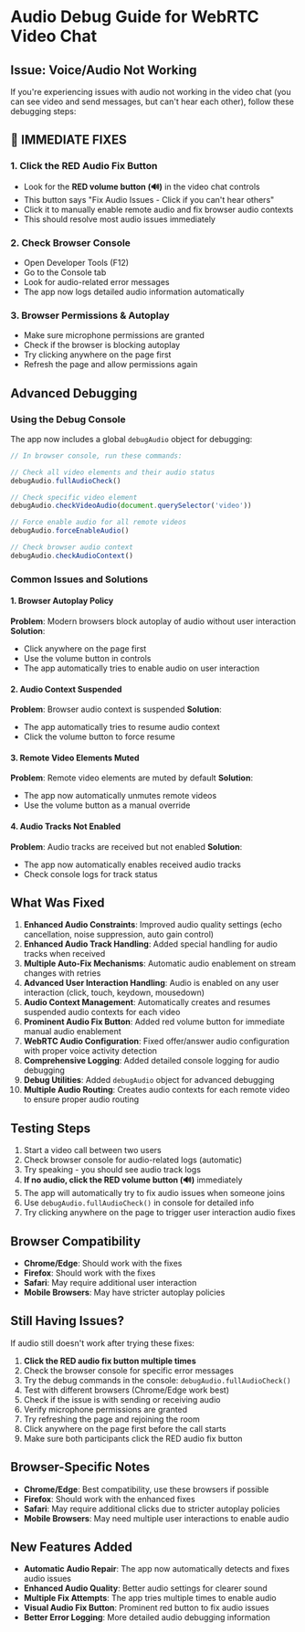 # Audio Debug Guide for WebRTC Video Chat

## Issue: Voice/Audio Not Working

If you're experiencing issues with audio not working in the video chat (you can see video and send messages, but can't hear each other), follow these debugging steps:

## 🔴 IMMEDIATE FIXES

### 1. Click the RED Audio Fix Button
- Look for the **RED volume button (🔊)** in the video chat controls
- This button says "Fix Audio Issues - Click if you can't hear others"
- Click it to manually enable remote audio and fix browser audio contexts
- This should resolve most audio issues immediately

### 2. Check Browser Console
- Open Developer Tools (F12)
- Go to the Console tab
- Look for audio-related error messages
- The app now logs detailed audio information automatically

### 3. Browser Permissions & Autoplay
- Make sure microphone permissions are granted
- Check if the browser is blocking autoplay
- Try clicking anywhere on the page first
- Refresh the page and allow permissions again

## Advanced Debugging

### Using the Debug Console
The app now includes a global `debugAudio` object for debugging:

```javascript
// In browser console, run these commands:

// Check all video elements and their audio status
debugAudio.fullAudioCheck()

// Check specific video element
debugAudio.checkVideoAudio(document.querySelector('video'))

// Force enable audio for all remote videos
debugAudio.forceEnableAudio()

// Check browser audio context
debugAudio.checkAudioContext()
```

### Common Issues and Solutions

#### 1. Browser Autoplay Policy
**Problem**: Modern browsers block autoplay of audio without user interaction
**Solution**: 
- Click anywhere on the page first
- Use the volume button in controls
- The app automatically tries to enable audio on user interaction

#### 2. Audio Context Suspended
**Problem**: Browser audio context is suspended
**Solution**: 
- The app automatically tries to resume audio context
- Click the volume button to force resume

#### 3. Remote Video Elements Muted
**Problem**: Remote video elements are muted by default
**Solution**: 
- The app now automatically unmutes remote videos
- Use the volume button as a manual override

#### 4. Audio Tracks Not Enabled
**Problem**: Audio tracks are received but not enabled
**Solution**: 
- The app now automatically enables received audio tracks
- Check console logs for track status

## What Was Fixed

1. **Enhanced Audio Constraints**: Improved audio quality settings (echo cancellation, noise suppression, auto gain control)
2. **Enhanced Audio Track Handling**: Added special handling for audio tracks when received
3. **Multiple Auto-Fix Mechanisms**: Automatic audio enablement on stream changes with retries
4. **Advanced User Interaction Handling**: Audio is enabled on any user interaction (click, touch, keydown, mousedown)
5. **Audio Context Management**: Automatically creates and resumes suspended audio contexts for each video
6. **Prominent Audio Fix Button**: Added red volume button for immediate manual audio enablement
7. **WebRTC Audio Configuration**: Fixed offer/answer audio configuration with proper voice activity detection
8. **Comprehensive Logging**: Added detailed console logging for audio debugging
9. **Debug Utilities**: Added `debugAudio` object for advanced debugging
10. **Multiple Audio Routing**: Creates audio contexts for each remote video to ensure proper audio routing

## Testing Steps

1. Start a video call between two users
2. Check browser console for audio-related logs (automatic)
3. Try speaking - you should see audio track logs
4. **If no audio, click the RED volume button (🔊)** immediately
5. The app will automatically try to fix audio issues when someone joins
6. Use `debugAudio.fullAudioCheck()` in console for detailed info
7. Try clicking anywhere on the page to trigger user interaction audio fixes

## Browser Compatibility

- **Chrome/Edge**: Should work with the fixes
- **Firefox**: Should work with the fixes  
- **Safari**: May require additional user interaction
- **Mobile Browsers**: May have stricter autoplay policies

## Still Having Issues?

If audio still doesn't work after trying these fixes:

1. **Click the RED audio fix button multiple times**
2. Check the browser console for specific error messages  
3. Try the debug commands in the console: `debugAudio.fullAudioCheck()`
4. Test with different browsers (Chrome/Edge work best)
5. Check if the issue is with sending or receiving audio
6. Verify microphone permissions are granted
7. Try refreshing the page and rejoining the room
8. Click anywhere on the page first before the call starts
9. Make sure both participants click the RED audio fix button

## Browser-Specific Notes

- **Chrome/Edge**: Best compatibility, use these browsers if possible
- **Firefox**: Should work with the enhanced fixes
- **Safari**: May require additional clicks due to stricter autoplay policies
- **Mobile Browsers**: May need multiple user interactions to enable audio

## New Features Added

- **Automatic Audio Repair**: The app now automatically detects and fixes audio issues
- **Enhanced Audio Quality**: Better audio settings for clearer sound
- **Multiple Fix Attempts**: The app tries multiple times to enable audio
- **Visual Audio Fix Button**: Prominent red button to fix audio issues
- **Better Error Logging**: More detailed audio debugging information
